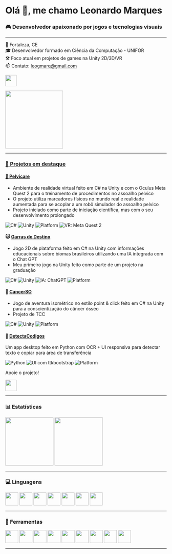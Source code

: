 <h1 align="left">Olá 👋, me chamo Leonardo Marques</h1>

<h3 align="left">🎮 Desenvolvedor apaixonado por jogos e tecnologias visuais</h3>

---

<p align="left">
🌴 Fortaleza, CE <br>
🎓 Desenvolvedor formado em Ciência da Computação - UNIFOR <br>
🛠️ Foco atual em projetos de games na Unity 2D/3D/VR <br>
📫 Contato: <a href="mailto:leogmarq@gmail.com">leogmarq@gmail.com</a>
</p>

<div align="left">
  <a href="https://www.linkedin.com/in/leo-marques-58a8a6255" target="_blank">
    <img src="https://img.shields.io/badge/LinkedIn-0077B5?style=for-the-badge&logo=linkedin&logoColor=white" height="35"/>
</div>

<p align="left">
  <img src="https://66.media.tumblr.com/927365f0bbdd1f3d2f852bac8759f89b/tumblr_mh8a7wx1WG1rfjowdo1_r2_500.gif" height="180" />
</p>

---

### 🚀 Projetos em destaque

#### 🥽 [Pelvicare](https://github.com/LeoMarques1206/CNPQ-VR-IC )

- Ambiente de realidade virtual feito em C# na Unity e com o Oculus Meta Quest 2 para o treinamento de procedimentos no assoalho pelvico
- O projeto utiliza marcadores físicos no mundo real e realidade aumentada para se acoplar a um robô simulador do assoalho pelvico
- Projeto iniciado como parte de iniciação científica, mas com o seu desenvolvimento prolongado

![C#](https://img.shields.io/badge/Feito%20com-C%23-239120?logo=csharp&logoColor=white)
![Unity](https://img.shields.io/badge/Ferramenta-Unity-000000?logo=unity&logoColor=white)
![Platform](https://img.shields.io/badge/Platform-Windows-lightgrey)
![VR: Meta Quest 2](https://img.shields.io/badge/VR-Meta%20Quest%202-663399?logo=oculus&logoColor=white)

#### 🐱 [Garras do Destino](https://github.com/LeoMarques1206/unity-biomas)

- Jogo 2D de plataforma feito em C# na Unity com informações educacionais sobre biomas brasileiros utilizando uma IA integrada com o Chat GPT
- Meu primeiro jogo na Unity feito como parte de um projeto na graduação

![C#](https://img.shields.io/badge/Feito%20com-C%23-239120?logo=csharp&logoColor=white)
![Unity](https://img.shields.io/badge/Ferramenta-Unity-000000?logo=unity&logoColor=white)
![IA: ChatGPT](https://img.shields.io/badge/IA-ChatGPT-74aa9c?logo=openai&logoColor=white)
![Platform](https://img.shields.io/badge/Platform-Windows-lightgrey)

#### 🦴 [CancerSO](https://github.com/LeoMarques1206/CancerSO)

- Jogo de aventura isométrico no estilo point & click feito em C# na Unity para a conscientização do câncer ósseo
- Projeto de TCC 

![C#](https://img.shields.io/badge/Feito%20com-C%23-239120?logo=csharp&logoColor=white)
![Unity](https://img.shields.io/badge/Ferramenta-Unity-000000?logo=unity&logoColor=white)
![Platform](https://img.shields.io/badge/Platform-Windows-lightgrey)

#### 🧠 [DetectaCodigos](https://github.com/LeoMarques1206/DetectaCodigos)

Um app desktop feito em Python com OCR + UI responsiva para detectar texto e copiar para área de transferência

![Python](https://img.shields.io/badge/Made%20with-Python-3776AB?logo=python&logoColor=white)
![UI com ttkbootstrap](https://img.shields.io/badge/UI-ttkbootstrap-blueviolet)
![Platform](https://img.shields.io/badge/Platform-Windows-lightgrey)

Apoie o projeto!

</a>
<a href="https://buymeacoffee.com/leomarques" target="_blank">
  <img src="https://img.shields.io/badge/Buy%20Me%20a%20Coffee-FDD231?style=for-the-badge&logo=buy-me-a-coffee&logoColor=black" height="35" />
</a>



---

### 📊 Estatísticas

<div align="left">
  <img src="https://streak-stats.demolab.com?user=LeoMarques1206&theme=tokyonight&hide_border=false&border_radius=5" height="150" />
  <img src="https://github-readme-stats.vercel.app/api/top-langs?username=LeoMarques1206&layout=compact&theme=tokyonight&hide_border=false&langs_count=6&card_width=320" height="150" />
</div>

---

### 💻 Linguagens

<div align="left">
  <img src="https://cdn.jsdelivr.net/gh/devicons/devicon/icons/csharp/csharp-original.svg" height="40" />
  <img src="https://cdn.jsdelivr.net/gh/devicons/devicon/icons/python/python-original.svg" height="40" />
  <img src="https://cdn.jsdelivr.net/gh/devicons/devicon/icons/javascript/javascript-original.svg" height="40" />
  <img src="https://cdn.jsdelivr.net/gh/devicons/devicon/icons/typescript/typescript-original.svg" height="40" />
  <img src="https://cdn.jsdelivr.net/gh/devicons/devicon/icons/java/java-original.svg" height="40" />
  <img src="https://cdn.jsdelivr.net/gh/devicons/devicon/icons/kotlin/kotlin-original.svg" height="40" />
  <img src="https://cdn.jsdelivr.net/gh/devicons/devicon/icons/clojure/clojure-original.svg" height="40" />
</div>

---

### 🧰 Ferramentas

<div align="left">
  <img src="https://cdn.jsdelivr.net/gh/devicons/devicon/icons/unity/unity-original.svg" height="40" />
  <img src="https://cdn.jsdelivr.net/gh/devicons/devicon/icons/godot/godot-original.svg" height="40" />
  <img src="https://cdn.jsdelivr.net/gh/simple-icons/simple-icons/icons/nestjs.svg" height="40" />
  <img src="https://cdn.jsdelivr.net/gh/devicons/devicon/icons/docker/docker-original.svg" height="40" />
  <img src="https://cdn.jsdelivr.net/gh/devicons/devicon/icons/html5/html5-original.svg" height="40" />
  <img src="https://cdn.jsdelivr.net/gh/devicons/devicon/icons/css3/css3-original.svg" height="40" />
  <img src="https://cdn.jsdelivr.net/gh/devicons/devicon/icons/mysql/mysql-original.svg" height="40" />
  <img src="https://cdn.jsdelivr.net/gh/devicons/devicon/icons/mongodb/mongodb-original.svg" height="40" />
  <img src="https://cdn.jsdelivr.net/gh/devicons/devicon/icons/blender/blender-original.svg" height="40" />
</div>

---
